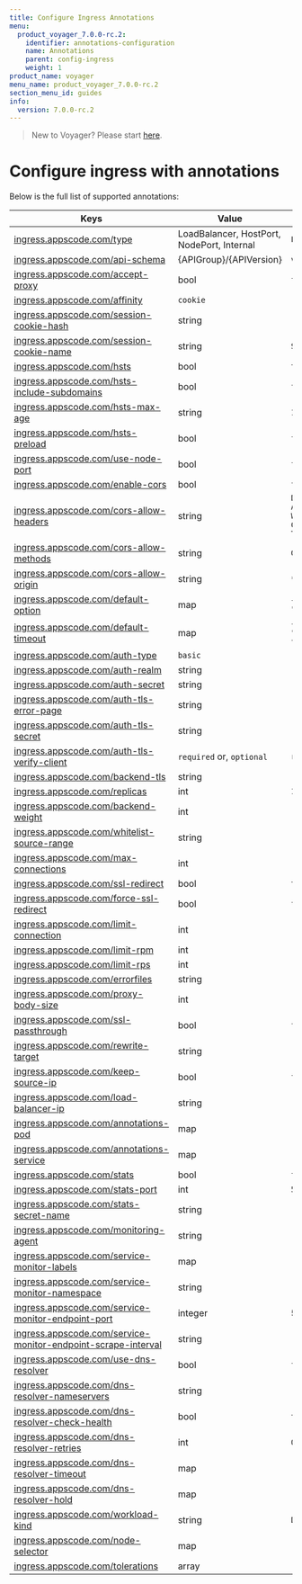 ```yaml
---
title: Configure Ingress Annotations
menu:
  product_voyager_7.0.0-rc.2:
    identifier: annotations-configuration
    name: Annotations
    parent: config-ingress
    weight: 1
product_name: voyager
menu_name: product_voyager_7.0.0-rc.2
section_menu_id: guides
info:
  version: 7.0.0-rc.2
---
```


> New to Voyager? Please start [here](/products/voyager/7.0.0-rc.2/concepts/overview).

# Configure ingress with annotations

Below is the full list of supported annotations:

|  Keys  |   Value   |  Default |
|--------|-----------|----------|
| [ingress.appscode.com/type](/products/voyager/7.0.0-rc.2/concepts/README) | LoadBalancer, HostPort, NodePort, Internal | `LoadBalancer` |
| [ingress.appscode.com/api-schema](/products/voyager/7.0.0-rc.2/concepts/overview) | {APIGroup}/{APIVersion} | `voyager.appscode.com/v1beta1` |
| [ingress.appscode.com/accept-proxy](/products/voyager/7.0.0-rc.2/guides/ingress/configuration/accept-proxy) | bool | `false` |
| [ingress.appscode.com/affinity](/products/voyager/7.0.0-rc.2/guides/ingress/http/sticky-session) | `cookie` | |
| [ingress.appscode.com/session-cookie-hash](/products/voyager/7.0.0-rc.2/guides/ingress/http/sticky-session) | string | |
| [ingress.appscode.com/session-cookie-name](/products/voyager/7.0.0-rc.2/guides/ingress/http/sticky-session) | string | `SERVERID` |
| [ingress.appscode.com/hsts](/products/voyager/7.0.0-rc.2/guides/ingress/http/hsts) | bool | `true` |
| [ingress.appscode.com/hsts-include-subdomains](/products/voyager/7.0.0-rc.2/guides/ingress/http/hsts) | bool | `false` |
| [ingress.appscode.com/hsts-max-age](/products/voyager/7.0.0-rc.2/guides/ingress/http/hsts) | string | `15768000` |
| [ingress.appscode.com/hsts-preload](/products/voyager/7.0.0-rc.2/guides/ingress/http/hsts) | bool | `false` |
| [ingress.appscode.com/use-node-port](/products/voyager/7.0.0-rc.2/concepts/ingress-types/nodeport) | bool | `false` |
| [ingress.appscode.com/enable-cors](/products/voyager/7.0.0-rc.2/guides/ingress/http/cors) | bool | `false` |
| [ingress.appscode.com/cors-allow-headers](/products/voyager/7.0.0-rc.2/guides/ingress/http/cors) | string | `DNT,X-CustomHeader,Keep-Alive,User-Agent,X-Requested-With,If-Modified-Since,Cache-Control,Content-Type,Authorization` |
| [ingress.appscode.com/cors-allow-methods](/products/voyager/7.0.0-rc.2/guides/ingress/http/cors) | string | `GET,PUT,POST,DELETE,PATCH,OPTIONS` |
| [ingress.appscode.com/cors-allow-origin](/products/voyager/7.0.0-rc.2/guides/ingress/http/cors) | string | `*` |
| [ingress.appscode.com/default-option](/products/voyager/7.0.0-rc.2/guides/ingress/configuration/default-options) | map | `{"http-server-close": "true", "dontlognull": "true"}` |
| [ingress.appscode.com/default-timeout](/products/voyager/7.0.0-rc.2/guides/ingress/configuration/default-timeouts) | map | `{"connect": "50s", "server": "50s", "client": "50s", "client-fin": "50s", "tunnel": "50s"}` |
| [ingress.appscode.com/auth-type](/products/voyager/7.0.0-rc.2/guides/ingress/security/basic-auth) | `basic` | |
| [ingress.appscode.com/auth-realm](/products/voyager/7.0.0-rc.2/guides/ingress/security/basic-auth) | string | |
| [ingress.appscode.com/auth-secret](/products/voyager/7.0.0-rc.2/guides/ingress/security/basic-auth) | string | |
| [ingress.appscode.com/auth-tls-error-page](/products/voyager/7.0.0-rc.2/guides/ingress/security/tls-auth) | string | |
| [ingress.appscode.com/auth-tls-secret](/products/voyager/7.0.0-rc.2/guides/ingress/security/tls-auth) | string | |
| [ingress.appscode.com/auth-tls-verify-client](/products/voyager/7.0.0-rc.2/guides/ingress/security/tls-auth) | `required` or, `optional` | `required` |
| [ingress.appscode.com/backend-tls](/products/voyager/7.0.0-rc.2/guides/ingress/tls/backend-tls) | string | |
| [ingress.appscode.com/replicas](/products/voyager/7.0.0-rc.2/guides/ingress/scaling) | int | `1` |
| [ingress.appscode.com/backend-weight](/products/voyager/7.0.0-rc.2/guides/ingress/http/blue-green-deployment) | int | |
| [ingress.appscode.com/whitelist-source-range](/products/voyager/7.0.0-rc.2/guides/ingress/configuration/whitelist) | string | |
| [ingress.appscode.com/max-connections](/products/voyager/7.0.0-rc.2/guides/ingress/configuration/max-connections) | int | |
| [ingress.appscode.com/ssl-redirect](/products/voyager/7.0.0-rc.2/guides/ingress/configuration/ssl-redirect) | bool | `true` |
| [ingress.appscode.com/force-ssl-redirect](/products/voyager/7.0.0-rc.2/guides/ingress/configuration/ssl-redirect) | bool | `false` |
| [ingress.appscode.com/limit-connection](/products/voyager/7.0.0-rc.2/guides/ingress/configuration/rate-limit) | int | |
| [ingress.appscode.com/limit-rpm](/products/voyager/7.0.0-rc.2/guides/ingress/configuration/rate-limit) | int | |
| [ingress.appscode.com/limit-rps](/products/voyager/7.0.0-rc.2/guides/ingress/configuration/rate-limit) | int | |
| [ingress.appscode.com/errorfiles](/products/voyager/7.0.0-rc.2/guides/ingress/configuration/error-files) | string | |
| [ingress.appscode.com/proxy-body-size](/products/voyager/7.0.0-rc.2/guides/ingress/configuration/body-size) | int | |
| [ingress.appscode.com/ssl-passthrough](/products/voyager/7.0.0-rc.2/guides/ingress/configuration/ssl-passthrough) | bool | `false` |
| [ingress.appscode.com/rewrite-target](/products/voyager/7.0.0-rc.2/guides/ingress/configuration/rewrite-target) | string | |
| [ingress.appscode.com/keep-source-ip](/products/voyager/7.0.0-rc.2/guides/ingress/configuration/keep-source-ip) | bool | `false` |
| [ingress.appscode.com/load-balancer-ip](/products/voyager/7.0.0-rc.2/guides/ingress/configuration/loadbalancer-ip) | string | |
| [ingress.appscode.com/annotations-pod](/products/voyager/7.0.0-rc.2/guides/ingress/configuration/pod-annotations) | map | |
| [ingress.appscode.com/annotations-service](/products/voyager/7.0.0-rc.2/guides/ingress/configuration/service-annotations) | map | |
| [ingress.appscode.com/stats](/products/voyager/7.0.0-rc.2/guides/ingress/monitoring/haproxy-stats) | bool | `false` |
| [ingress.appscode.com/stats-port](/products/voyager/7.0.0-rc.2/guides/ingress/monitoring/haproxy-stats) | int | `56789` |
| [ingress.appscode.com/stats-secret-name](/products/voyager/7.0.0-rc.2/guides/ingress/monitoring/haproxy-stats) | string | |
| [ingress.appscode.com/monitoring-agent](/products/voyager/7.0.0-rc.2/guides/ingress/monitoring/using-coreos-prometheus-operator) | string  |         |
| [ingress.appscode.com/service-monitor-labels](/products/voyager/7.0.0-rc.2/guides/ingress/monitoring/using-coreos-prometheus-operator) | map     |         |
| [ingress.appscode.com/service-monitor-namespace](/products/voyager/7.0.0-rc.2/guides/ingress/monitoring/using-coreos-prometheus-operator) | string  |         |
| [ingress.appscode.com/service-monitor-endpoint-port](/products/voyager/7.0.0-rc.2/guides/ingress/monitoring/using-coreos-prometheus-operator) | integer | 56790   |
| [ingress.appscode.com/service-monitor-endpoint-scrape-interval](/products/voyager/7.0.0-rc.2/guides/ingress/monitoring/using-coreos-prometheus-operator) | string  |         |
| [ingress.appscode.com/use-dns-resolver](/products/voyager/7.0.0-rc.2/guides/ingress/http/external-svc#using-external-domain) | bool | `false` |
| [ingress.appscode.com/dns-resolver-nameservers](/products/voyager/7.0.0-rc.2/guides/ingress/http/external-svc#using-external-domain) | string | |
| [ingress.appscode.com/dns-resolver-check-health](/products/voyager/7.0.0-rc.2/guides/ingress/http/external-svc#using-external-domain) | bool | `true` |
| [ingress.appscode.com/dns-resolver-retries](/products/voyager/7.0.0-rc.2/guides/ingress/http/external-svc#using-external-domain) | int | `0` |
| [ingress.appscode.com/dns-resolver-timeout](/products/voyager/7.0.0-rc.2/guides/ingress/http/external-svc#using-external-domain) | map | |
| [ingress.appscode.com/dns-resolver-hold](/products/voyager/7.0.0-rc.2/guides/ingress/http/external-svc#using-external-domain) | map | |
| [ingress.appscode.com/workload-kind](/products/voyager/7.0.0-rc.2/guides/ingress/pod-placement#choosing-workload-kind) | string | `Deployment` |
| [ingress.appscode.com/node-selector](/products/voyager/7.0.0-rc.2/guides/ingress/pod-placement#using-node-selector) | map | |
| [ingress.appscode.com/tolerations](/products/voyager/7.0.0-rc.2/guides/ingress/pod-placement#using-taints-and-toleration) | array | |
